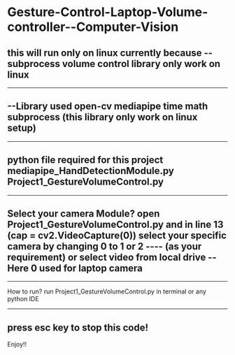 # Gesture-Control-Laptop-Volume-controller--Computer-Vision


## this will run only on linux currently because -- subprocess volume control library only work on linux
----------------------------------
--Library used
open-cv
mediapipe
time
math
subprocess (this library only work on linux setup)
------------------------------------

--------------------------------------
python file required for this project
mediapipe_HandDetectionModule.py
Project1_GestureVolumeControl.py
-----------------------------------

----------------------------------
Select your camera Module?
open Project1_GestureVolumeControl.py and in line 13 (cap = cv2.VideoCapture(0)) select your specific camera by
changing 0 to 1 or 2 ---- (as your requirement) or select video from local drive
-- Here 0 used for laptop camera
--------------------------------------------------------------

--------------------------------------------------------------
How to run?
run Project1_GestureVolumeControl.py in terminal or any python IDE

--------------------------------------------------------------------
press esc key to stop this code!
------------------------------------------------------------------------------
Enjoy!!
